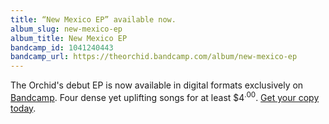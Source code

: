```yaml
---
title: “New Mexico EP” available now.
album_slug: new-mexico-ep
album_title: New Mexico EP
bandcamp_id: 1041240443
bandcamp_url: https://theorchid.bandcamp.com/album/new-mexico-ep
---
```


The Orchid's debut EP is now available in digital formats exclusively on [Bandcamp](https://theorchid.bandcamp.com/). Four dense yet uplifting songs for at least $4<sup><span>.</span>00</sup>. [Get your copy today](https://theorchid.bandcamp.com/album/new-mexico-ep).